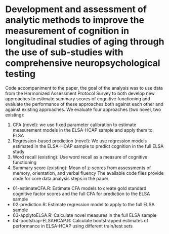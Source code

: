 # Development and assessment of analytic methods to improve the measurement of cognition in longitudinal studies of aging through the use of sub-studies with comprehensive neuropsychological testing
Code accompaniment to the paper, the goal of the analysis was to use data from the Harmonized Assessment Protocol Survey to both develop new approaches to estimate summary scores of cognitive functioning and evaluate the performance of these approaches both against each other and against existing approaches. 
We evaluate four approaches (two novel, two existing): 
1. CFA (novel): we use fixed parameter calibration to estimate measurement models in the ELSA-HCAP sample and apply them to ELSA
2. Regression-based prediction (novel): We use regression models estimated in the ELSA-HCAP sample to predict cognition in the full ELSA study
3. Word recall (existing): Use word recall as a measure of cognitive functioning
4. Summary score (existing): Mean of z-scores from assessments of memory, orientation, and verbal fluency
The available code files provide code for core data analysis steps in the paper:
- 01-estimateCFA.R: Estimate CFA models to create gold standard cognitive factor scores and the full CFA for prediction to the ELSA sample
- 02-prediction.R: Estimate regression model to apply to the full ELSA sample
- 03-applytoELSA.R: Calculate novel measures in the full ELSA sample
- 04-bootstrap-ELSAHCAP.R: Calculate bootstrapped estimates of performance in ELSA-HCAP using different train/test sets


